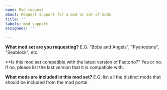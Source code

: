 ```yaml
---
name: Mod request
about: Request support for a mod or set of mods
title: ''
labels: mod support
assignees: ''

---
```


**What mod set are you requesting?**
E.G. "Bobs and Angels", "Pyanodons", "Seablock", etc.

**Is this mod set compatible with the latest version of Factorio?"
Yes or no. If no, please list the last version that it is compatible with.

**What mods are included in this mod set?**
E.G. list all the distinct mods that should be included from the mod portal.
